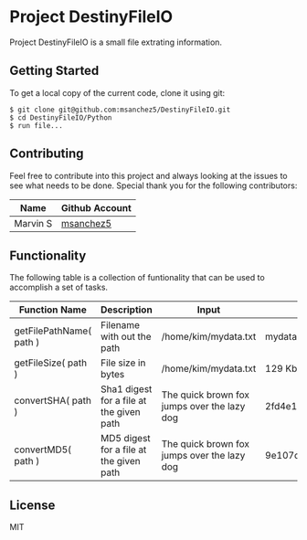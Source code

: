 # Project DestinyFileIO

Project DestinyFileIO is a small file extrating information.

## Getting Started

To get a local copy of the current code, clone it using git:
```
$ git clone git@github.com:msanchez5/DestinyFileIO.git
$ cd DestinyFileIO/Python
$ run file...
```

## Contributing
Feel free to contribute into this project and always looking at the issues to see what needs to be done.
Special thank you for the following contributors:

| Name | Github Account |
| ------ | ------ |
| Marvin S | [msanchez5](http://github.com/msanchez5) |

## Functionality
The following table is a collection of funtionality that can be used  to accomplish a set of tasks.

| Function Name | Description | Input | Expected Output
| ----- | ----- | ----- | ----- |
| getFilePathName( path ) | Filename with out the path | /home/kim/mydata.txt | mydata.txt |
| getFileSize( path ) | File size in bytes | /home/kim/mydata.txt | 129 Kb |
| convertSHA( path ) | Sha1 digest for a file at the given path | The quick brown fox jumps over the lazy dog | 2fd4e1c67a2d28fced849ee1bb76e7391b93eb12 |
| convertMD5( path ) | MD5 digest for a file at the given path | The quick brown fox jumps over the lazy dog | 9e107d9d372bb6826bd81d3542a419d |

## License
MIT
